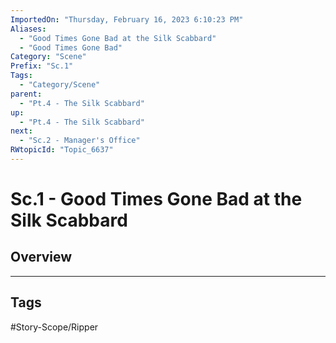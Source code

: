 ```yaml
---
ImportedOn: "Thursday, February 16, 2023 6:10:23 PM"
Aliases:
  - "Good Times Gone Bad at the Silk Scabbard"
  - "Good Times Gone Bad"
Category: "Scene"
Prefix: "Sc.1"
Tags:
  - "Category/Scene"
parent:
  - "Pt.4 - The Silk Scabbard"
up:
  - "Pt.4 - The Silk Scabbard"
next:
  - "Sc.2 - Manager's Office"
RWtopicId: "Topic_6637"
---
```

# Sc.1 - Good Times Gone Bad at the Silk Scabbard
## Overview

---
## Tags
#Story-Scope/Ripper

